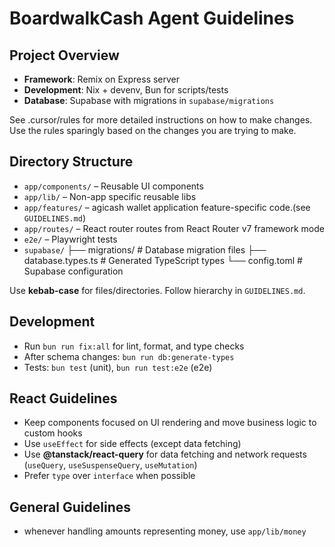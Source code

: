 # BoardwalkCash Agent Guidelines

## Project Overview

- **Framework**: Remix on Express server
- **Development**: Nix + devenv, Bun for scripts/tests
- **Database**: Supabase with migrations in `supabase/migrations`

See .cursor/rules for more detailed instructions on how to make changes. Use the rules sparingly based on the changes you are trying to make.

## Directory Structure

- `app/components/` – Reusable UI components
- `app/lib/` – Non-app specific reusable libs
- `app/features/` –  agicash wallet application feature-specific code.(see `GUIDELINES.md`)
- `app/routes/` – React router routes from React Router v7 framework mode
- `e2e/` – Playwright tests
- `supabase/`
    ├── migrations/           # Database migration files
    ├── database.types.ts     # Generated TypeScript types
    └── config.toml          # Supabase configuration

Use **kebab-case** for files/directories. Follow hierarchy in `GUIDELINES.md`.

## Development

- Run `bun run fix:all` for lint, format, and type checks
- After schema changes: `bun run db:generate-types`
- Tests: `bun test` (unit), `bun run test:e2e` (e2e)

## React Guidelines

- Keep components focused on UI rendering and move business logic to custom hooks
- Use `useEffect` for side effects (except data fetching)
- Use **@tanstack/react-query** for data fetching and network requests (`useQuery`, `useSuspenseQuery`, `useMutation`)
- Prefer `type` over `interface` when possible

## General Guidelines

- whenever handling amounts representing money, use `app/lib/money`
